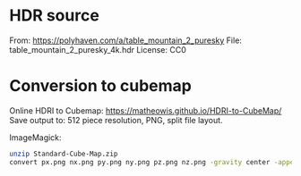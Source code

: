 # HDR source
From: https://polyhaven.com/a/table_mountain_2_puresky
File: table_mountain_2_puresky_4k.hdr
License: CC0

# Conversion to cubemap

Online HDRI to Cubemap: https://matheowis.github.io/HDRI-to-CubeMap/
Save output to: 512 piece resolution, PNG, split file layout.

ImageMagick:
```bash
unzip Standard-Cube-Map.zip
convert px.png nx.png py.png ny.png pz.png nz.png -gravity center -append table_mountain_2_puresky_4k_cubemap.jpg
```
